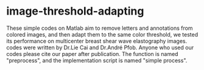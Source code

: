 # image-threshold-adapting
These simple codes on Matlab aim to remove letters and annotations from colored images, and then adapt them to the same color threshold, we tested its performance on multicenter breast shear wave elastography images.
codes were written by Dr.Lie Cai and Dr.André Pfob.
Anyone who used our codes please cite our paper after publication.
The function is named "preprocess", and the implementation script is named "simple process".
